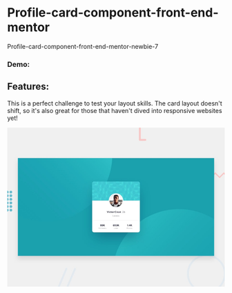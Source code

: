 # Profile-card-component-front-end-mentor

Profile-card-component-front-end-mentor-newbie-7

### Demo:

## Features:

This is a perfect challenge to test your layout skills. The card layout doesn't shift, so it's also great for those that haven't dived into responsive websites yet!

![Getting Started](./design/desktop-preview.jpg)
